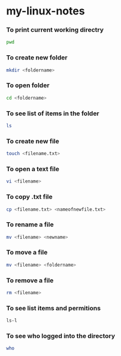 # my-linux-notes

### To print current working directry

```bash
pwd
```

### To create new folder

```bash
mkdir <foldername>
```
### To open folder

```bash
cd <foldername>
```
### To see list of items in the folder

```bash
ls
```

### To create new file

```bash
touch <filename.txt>
```

### To open a text file

```bash
vi <filename>
```

### To copy  .txt file

```bash
cp <filename.txt> <nameofnewfile.txt>
```

### To rename a file

```bash
mv <filename> <newname>
```

### To move a file

```bash
mv <filename> <foldername>
```

### To remove a file

```bash
rm <filename>
```

### To see list items and permitions
```bash
ls-l
```

### To see who logged into the directory 
```bash
who
```
